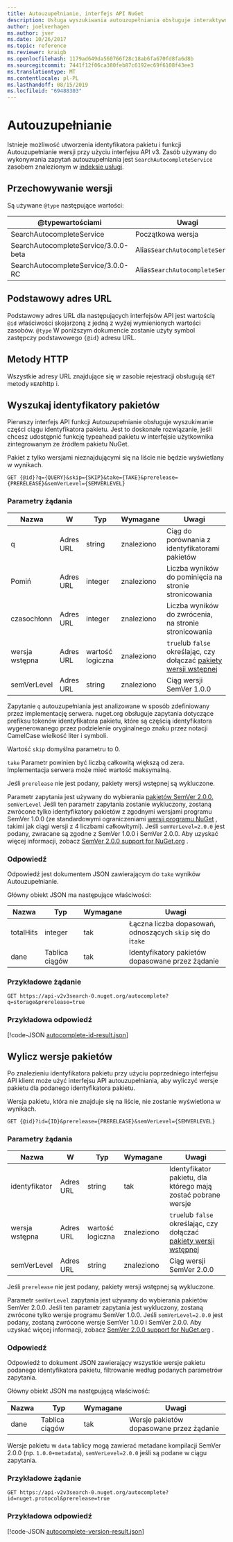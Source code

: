 ```yaml
---
title: Autouzupełnianie, interfejs API NuGet
description: Usługa wyszukiwania autouzupełniania obsługuje interaktywne odnajdywanie identyfikatorów pakietów i wersji.
author: joelverhagen
ms.author: jver
ms.date: 10/26/2017
ms.topic: reference
ms.reviewer: kraigb
ms.openlocfilehash: 1179ad649da560766f28c18ab6fa670fd8fa6d8b
ms.sourcegitcommit: 7441f12f06ca380feb87c6192ec69f6108f43ee3
ms.translationtype: MT
ms.contentlocale: pl-PL
ms.lasthandoff: 08/15/2019
ms.locfileid: "69488303"
---
```

# <a name="autocomplete"></a>Autouzupełnianie

Istnieje możliwość utworzenia identyfikatora pakietu i funkcji Autouzupełnianie wersji przy użyciu interfejsu API v3. Zasób używany do wykonywania zapytań autouzupełniania jest `SearchAutocompleteService` zasobem znalezionym w [indeksie usługi](service-index.md).

## <a name="versioning"></a>Przechowywanie wersji

Są używane `@type` następujące wartości:

@typewartościami                          | Uwagi
------------------------------------ | -----
SearchAutocompleteService            | Początkowa wersja
SearchAutocompleteService/3.0.0-beta | Alias`SearchAutocompleteService`
SearchAutocompleteService/3.0.0-RC   | Alias`SearchAutocompleteService`

## <a name="base-url"></a>Podstawowy adres URL

Podstawowy adres URL dla następujących interfejsów API jest wartością `@id` właściwości skojarzoną z jedną z wyżej wymienionych wartości zasobów. `@type` W poniższym dokumencie zostanie użyty symbol zastępczy podstawowego `{@id}` adresu URL.

## <a name="http-methods"></a>Metody HTTP

Wszystkie adresy URL znajdujące się w zasobie rejestracji obsługują `GET` metody `HEAD`http i.

## <a name="search-for-package-ids"></a>Wyszukaj identyfikatory pakietów

Pierwszy interfejs API funkcji Autouzupełnianie obsługuje wyszukiwanie części ciągu identyfikatora pakietu. Jest to doskonałe rozwiązanie, jeśli chcesz udostępnić funkcję typeahead pakietu w interfejsie użytkownika zintegrowanym ze źródłem pakietu NuGet.

Pakiet z tylko wersjami nieznajdującymi się na liście nie będzie wyświetlany w wynikach.

    GET {@id}?q={QUERY}&skip={SKIP}&take={TAKE}&prerelease={PRERELEASE}&semVerLevel={SEMVERLEVEL}

### <a name="request-parameters"></a>Parametry żądania

Nazwa        | W     | Typ    | Wymagane | Uwagi
----------- | ------ | ------- | -------- | -----
q           | Adres URL    | string  | znaleziono       | Ciąg do porównania z identyfikatorami pakietów
Pomiń        | Adres URL    | integer | znaleziono       | Liczba wyników do pominięcia na stronie stronicowania
czasochłonn        | Adres URL    | integer | znaleziono       | Liczba wyników do zwrócenia, na stronie stronicowania
wersja wstępna  | Adres URL    | wartość logiczna | znaleziono       | `true`lub `false` określając, czy dołączać [pakiety wersji wstępnej](../create-packages/prerelease-packages.md)
semVerLevel | Adres URL    | string  | znaleziono       | Ciąg wersji SemVer 1.0.0 

Zapytanie `q` autouzupełniania jest analizowane w sposób zdefiniowany przez implementację serwera. nuget.org obsługuje zapytania dotyczące prefiksu tokenów identyfikatora pakietu, które są częścią identyfikatora wygenerowanego przez podzielenie oryginalnego znaku przez notacji CamelCase wielkość liter i symboli.

Wartość `skip` domyślna parametru to 0.

`take` Parametr powinien być liczbą całkowitą większą od zera. Implementacja serwera może mieć wartość maksymalną.

Jeśli `prerelease` nie jest podany, pakiety wersji wstępnej są wykluczone.

Parametr zapytania jest używany do wybierania [pakietów SemVer 2.0.0.](https://github.com/NuGet/Home/wiki/SemVer2-support-for-nuget.org-%28server-side%29#identifying-semver-v200-packages) `semVerLevel`
Jeśli ten parametr zapytania zostanie wykluczony, zostaną zwrócone tylko identyfikatory pakietów z zgodnymi wersjami programu SemVer 1.0.0 (ze standardowymi ograniczeniami [wersji programu NuGet](../concepts/package-versioning.md) , takimi jak ciągi wersji z 4 liczbami całkowitymi).
Jeśli `semVerLevel=2.0.0` jest podany, zwracane są zgodne z SemVer 1.0.0 i SemVer 2.0.0. Aby uzyskać więcej informacji, zobacz [SemVer 2.0.0 support for NuGet.org](https://github.com/NuGet/Home/wiki/SemVer2-support-for-nuget.org-%28server-side%29) .

### <a name="response"></a>Odpowiedź

Odpowiedź jest dokumentem JSON zawierającym do `take` wyników Autouzupełnianie.

Główny obiekt JSON ma następujące właściwości:

Nazwa      | Typ             | Wymagane | Uwagi
--------- | ---------------- | -------- | -----
totalHits | integer          | tak      | Łączna liczba dopasowań, odnoszących `skip` się do i`take`
dane      | Tablica ciągów | tak      | Identyfikatory pakietów dopasowane przez żądanie

### <a name="sample-request"></a>Przykładowe żądanie

    GET https://api-v2v3search-0.nuget.org/autocomplete?q=storage&prerelease=true

### <a name="sample-response"></a>Przykładowa odpowiedź

[!code-JSON [autocomplete-id-result.json](./_data/autocomplete-id-result.json)]

## <a name="enumerate-package-versions"></a>Wylicz wersje pakietów

Po znalezieniu identyfikatora pakietu przy użyciu poprzedniego interfejsu API klient może użyć interfejsu API autouzupełniania, aby wyliczyć wersje pakietu dla podanego identyfikatora pakietu.

Wersja pakietu, która nie znajduje się na liście, nie zostanie wyświetlona w wynikach.

    GET {@id}?id={ID}&prerelease={PRERELEASE}&semVerLevel={SEMVERLEVEL}

### <a name="request-parameters"></a>Parametry żądania

Nazwa        | W     | Typ    | Wymagane | Uwagi
----------- | ------ | ------- | -------- | -----
identyfikator          | Adres URL    | string  | tak      | Identyfikator pakietu, dla którego mają zostać pobrane wersje
wersja wstępna  | Adres URL    | wartość logiczna | znaleziono       | `true`lub `false` określając, czy dołączać [pakiety wersji wstępnej](../create-packages/prerelease-packages.md)
semVerLevel | Adres URL    | string  | znaleziono       | Ciąg wersji SemVer 2.0.0 

Jeśli `prerelease` nie jest podany, pakiety wersji wstępnej są wykluczone.

Parametr `semVerLevel` zapytania jest używany do wybierania pakietów SemVer 2.0.0. Jeśli ten parametr zapytania jest wykluczony, zostaną zwrócone tylko wersje programu SemVer 1.0.0. Jeśli `semVerLevel=2.0.0` jest podany, zostaną zwrócone wersje SemVer 1.0.0 i SemVer 2.0.0. Aby uzyskać więcej informacji, zobacz [SemVer 2.0.0 support for NuGet.org](https://github.com/NuGet/Home/wiki/SemVer2-support-for-nuget.org-%28server-side%29) .

### <a name="response"></a>Odpowiedź

Odpowiedź to dokument JSON zawierający wszystkie wersje pakietu podanego identyfikatora pakietu, filtrowanie według podanych parametrów zapytania.

Główny obiekt JSON ma następującą właściwość:

Nazwa      | Typ             | Wymagane | Uwagi
--------- | ---------------- | -------- | -----
dane      | Tablica ciągów | tak      | Wersje pakietów dopasowane przez żądanie

Wersje pakietu w `data` tablicy mogą zawierać metadane kompilacji SemVer 2.0.0 (np. `1.0.0+metadata`), `semVerLevel=2.0.0` jeśli są podane w ciągu zapytania.

### <a name="sample-request"></a>Przykładowe żądanie

    GET https://api-v2v3search-0.nuget.org/autocomplete?id=nuget.protocol&prerelease=true

### <a name="sample-response"></a>Przykładowa odpowiedź

[!code-JSON [autocomplete-version-result.json](./_data/autocomplete-version-result.json)]
